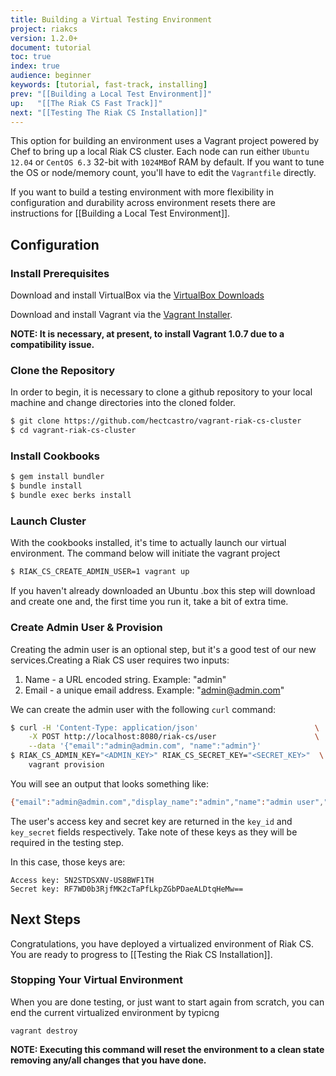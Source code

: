 ```yaml
---
title: Building a Virtual Testing Environment
project: riakcs
version: 1.2.0+
document: tutorial
toc: true
index: true
audience: beginner
keywords: [tutorial, fast-track, installing]
prev: "[[Building a Local Test Environment]]"
up:   "[[The Riak CS Fast Track]]"
next: "[[Testing The Riak CS Installation]]"
---
```


This option for building an environment uses a Vagrant project powered by Chef to bring up a local Riak CS cluster. Each node can run either `Ubuntu 12.04` or `CentOS 6.3` 32-bit with `1024MB`of RAM by default. If you want to tune the OS or node/memory count, you'll
have to edit the `Vagrantfile` directly.

If you want to build a testing environment with more flexibility in configuration and durability across environment resets there are instructions for [[Building a Local Test Environment]].

## Configuration

### Install Prerequisites

Download and install VirtualBox via the [VirtualBox Downloads](https://www.virtualbox.org/wiki/Downloads)

Download and install Vagrant via the [Vagrant Installer](http://downloads.vagrantup.com/tags/v1.0.7).

**NOTE: It is necessary, at present, to install Vagrant 1.0.7 due to a compatibility issue.**

### Clone the Repository

In order to begin, it is necessary to clone a github repository to your local machine and change directories into the cloned folder.

``` bash
$ git clone https://github.com/hectcastro/vagrant-riak-cs-cluster
$ cd vagrant-riak-cs-cluster
```

### Install Cookbooks

``` bash
$ gem install bundler
$ bundle install
$ bundle exec berks install
```

### Launch Cluster

With the cookbooks installed, it's time to actually launch our virtual environment.  The command below will initiate the vagrant project

``` bash
$ RIAK_CS_CREATE_ADMIN_USER=1 vagrant up
```
If you haven't already downloaded an Ubuntu .box this step will download and create one and, the first time you run it, take a bit of extra time.

### Create Admin User & Provision

Creating the admin user is an optional step, but it's a good test of our new services.Creating a Riak CS user requires two inputs:

1. Name - a URL encoded string. Example: "admin"
2. Email - a unique email address. Example: "admin@admin.com"

We can create the admin user with the following `curl` command:

``` bash
$ curl -H 'Content-Type: application/json'                          \
    -X POST http://localhost:8080/riak-cs/user                      \
    --data '{"email":"admin@admin.com", "name":"admin"}'
$ RIAK_CS_ADMIN_KEY="<ADMIN_KEY>" RIAK_CS_SECRET_KEY="<SECRET_KEY>"  \
    vagrant provision
```

You will see an output that looks something like:

```bash
{"email":"admin@admin.com","display_name":"admin","name":"admin user","key_id":"5N2STDSXNV-US8BWF1TH","key_secret":"RF7WD0b3RjfMK2cTaPfLkpZGbPDaeALDtqHeMw==","id":"4b823566a2db0b7f50f59ad5e43119054fecf3ea47a5052d3c575ac8f990eda7"}
```

The user's access key and secret key are returned in the `key_id` and `key_secret` fields respectively.  Take note of these keys as they will be required in the testing step.

In this case, those keys are:

    Access key: 5N2STDSXNV-US8BWF1TH
    Secret key: RF7WD0b3RjfMK2cTaPfLkpZGbPDaeALDtqHeMw==

## Next Steps

Congratulations, you have deployed a virtualized environment of Riak CS.  You are ready to progress to [[Testing the Riak CS Installation]].

### Stopping Your Virtual Environment

When you are done testing, or just want to start again from scratch, you can end the current virtualized environment by typicng

    vagrant destroy

**NOTE:  Executing this command will reset the environment to a clean state removing any/all changes that you have done.**
